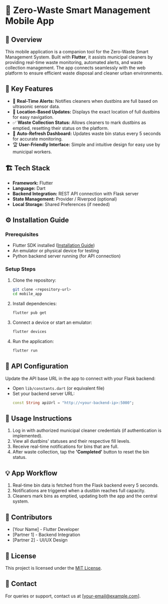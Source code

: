 # 📱 Zero-Waste Smart Management Mobile App

## 🌿 Overview
This mobile application is a companion tool for the Zero-Waste Smart Management System. Built with **Flutter**, it assists municipal cleaners by providing real-time waste monitoring, automated alerts, and waste collection management. The app connects seamlessly with the web platform to ensure efficient waste disposal and cleaner urban environments.

## 🚀 Key Features
- 🔔 **Real-Time Alerts:** Notifies cleaners when dustbins are full based on ultrasonic sensor data.  
- 📍 **Location-Based Updates:** Displays the exact location of full dustbins for easy navigation.  
- ✅ **Waste Collection Status:** Allows cleaners to mark dustbins as emptied, resetting their status on the platform.  
- 🔄 **Auto-Refresh Dashboard:** Updates waste bin status every 5 seconds for accurate monitoring.  
- 🏆 **User-Friendly Interface:** Simple and intuitive design for easy use by municipal workers.  

## 🏗️ Tech Stack
- **Framework:** Flutter  
- **Language:** Dart  
- **Backend Integration:** REST API connection with Flask server  
- **State Management:** Provider / Riverpod (optional)  
- **Local Storage:** Shared Preferences (if needed)  

## ⚙️ Installation Guide

### Prerequisites
- Flutter SDK installed ([Installation Guide](https://flutter.dev/docs/get-started/install))
- An emulator or physical device for testing
- Python backend server running (for API connection)

### Setup Steps
1. Clone the repository:
   ```bash
   git clone <repository-url>
   cd mobile_app
   ```
2. Install dependencies:
   ```bash
   flutter pub get
   ```
3. Connect a device or start an emulator:
   ```bash
   flutter devices
   ```
4. Run the application:
   ```bash
   flutter run
   ```

## 🔗 API Configuration
Update the API base URL in the app to connect with your Flask backend:

- Open `lib/constants.dart` (or equivalent file)  
- Set your backend server URL:
  ```dart
  const String apiUrl = "http://<your-backend-ip>:5000";
  ```

## 📱 Usage Instructions
1. Log in with authorized municipal cleaner credentials (if authentication is implemented).  
2. View all dustbins' statuses and their respective fill levels.  
3. Receive real-time notifications for bins that are full.  
4. After waste collection, tap the **'Completed'** button to reset the bin status.  

## 💡 App Workflow
1. Real-time bin data is fetched from the Flask backend every 5 seconds.  
2. Notifications are triggered when a dustbin reaches full capacity.  
3. Cleaners mark bins as emptied, updating both the app and the central system.  

## 🤝 Contributors
- [Your Name] - Flutter Developer  
- [Partner 1] - Backend Integration  
- [Partner 2] - UI/UX Design  

## 📜 License
This project is licensed under the [MIT License](LICENSE).

## 📧 Contact
For queries or support, contact us at [your-email@example.com].
